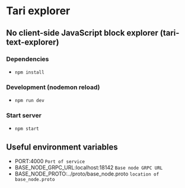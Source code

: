 # Tari explorer

## No client-side JavaScript block explorer (tari-text-explorer)

### Dependencies

- `npm install`

### Development (nodemon reload)

- `npm run dev`

### Start server

- `npm start`

## Useful environment variables

- PORT:4000 ```Port of service```
- BASE_NODE_GRPC_URL:localhost:18142 ```Base node GRPC URL```
- BASE_NODE_PROTO:../proto/base_node.proto ```location of base_node.proto```
